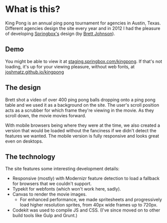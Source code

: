 # What is this?
King Pong is an annual ping pong tournament for agencies in Austin, Texas. Different agencies design the site every year and in 2012 I had the pleasure of developing [Springbox's](http://springbox.com) design (by [Brett Johnson](https://twitter.com/byBrettJohnson)).

## Demo
You might be able to view it at [staging.springbox.com/kingpong](http://staging.springbox.com/kingpong). If that's not loading, it's up for your viewing pleasure, without web fonts, at [joshmatz.github.io/kingpong](http://joshmatz.github.io/kingpong)

## The design
Brett shot a video of over 400 ping pong balls dropping onto a ping pong table and we used it as a background on the site. The user's scroll position acts as a scrubber for which frame they're viewing in the movie. As they scroll down, the movie movies forward.

With mobile browsers being where they were at the time, we also created a version that would be loaded without the fanciness if we didn't detect the features we wanted. The mobile version is fully responsive and looks great even on desktops.

## The technology
The site features some interesting development details:

- Responsive (mostly) with Modernizr feature detection to load a fallback for browsers that we couldn't support.
- Typekit for webfonts (which won't work here, sadly). 
- Canvas to render the movie images.
  - For enhanced performance, we made spritesheets and progressively load higher resolution sprites, from 40px wide frames up to 720px.
- Codekit was used to compile JS and CSS. (I've since moved on to other build tools like Gulp and Grunt.)
